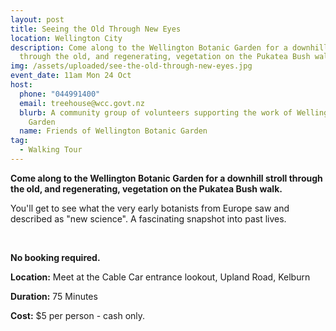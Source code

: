 ```yaml
---
layout: post
title: Seeing the Old Through New Eyes
location: Wellington City
description: Come along to the Wellington Botanic Garden for a downhill stroll
  through the old, and regenerating, vegetation on the Pukatea Bush walk.
img: /assets/uploaded/see-the-old-through-new-eyes.jpg
event_date: 11am Mon 24 Oct
host:
  phone: "044991400"
  email: treehouse@wcc.govt.nz
  blurb: A community group of volunteers supporting the work of Wellington Botanic
    Garden
  name: Friends of Wellington Botanic Garden
tag:
  - Walking Tour
---
```

**Come along to the Wellington Botanic Garden for a downhill stroll through the old, and regenerating, vegetation on the Pukatea Bush walk.**

You'll get to see what the very early botanists from Europe saw and described as "new science". A fascinating snapshot into past lives.

<br>

**No booking required.**

**Location:** Meet at the Cable Car entrance lookout, Upland Road, Kelburn

**Duration:** 75 Minutes

**Cost:** $5 per person - cash only.
